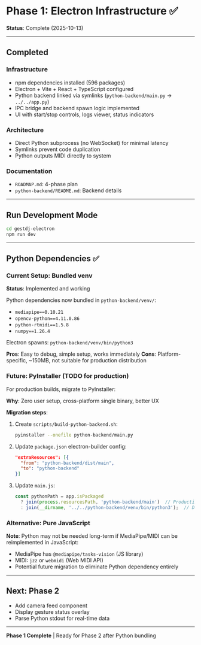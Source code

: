 # Phase 1: Electron Infrastructure ✅

**Status**: Complete (2025-10-13)

---

## Completed

### Infrastructure
- npm dependencies installed (596 packages)
- Electron + Vite + React + TypeScript configured
- Python backend linked via symlinks (`python-backend/main.py` → `../../app.py`)
- IPC bridge and backend spawn logic implemented
- UI with start/stop controls, logs viewer, status indicators

### Architecture
- Direct Python subprocess (no WebSocket) for minimal latency
- Symlinks prevent code duplication
- Python outputs MIDI directly to system

### Documentation
- `ROADMAP.md`: 4-phase plan
- `python-backend/README.md`: Backend details

---

## Run Development Mode

```bash
cd gestdj-electron
npm run dev
```

---

## Python Dependencies ✅

### Current Setup: Bundled venv
**Status**: Implemented and working

Python dependencies now bundled in `python-backend/venv/`:
- `mediapipe==0.10.21`
- `opencv-python==4.11.0.86`
- `python-rtmidi==1.5.8`
- `numpy==1.26.4`

Electron spawns: `python-backend/venv/bin/python3`

**Pros**: Easy to debug, simple setup, works immediately
**Cons**: Platform-specific, ~150MB, not suitable for production distribution

### Future: PyInstaller (TODO for production)
For production builds, migrate to PyInstaller:

**Why**: Zero user setup, cross-platform single binary, better UX

**Migration steps**:
1. Create `scripts/build-python-backend.sh`:
   ```bash
   pyinstaller --onefile python-backend/main.py
   ```
2. Update `package.json` electron-builder config:
   ```json
   "extraResources": [{
     "from": "python-backend/dist/main",
     "to": "python-backend"
   }]
   ```
3. Update `main.js`:
   ```javascript
   const pythonPath = app.isPackaged
     ? join(process.resourcesPath, 'python-backend/main')  // Production
     : join(__dirname, '../../python-backend/venv/bin/python3');  // Dev
   ```

### Alternative: Pure JavaScript
**Note**: Python may not be needed long-term if MediaPipe/MIDI can be reimplemented in JavaScript:
- MediaPipe has `@mediapipe/tasks-vision` (JS library)
- MIDI: `jzz` or `webmidi` (Web MIDI API)
- Potential future migration to eliminate Python dependency entirely

---

## Next: Phase 2

- Add camera feed component
- Display gesture status overlay
- Parse Python stdout for real-time data

---

**Phase 1 Complete** | Ready for Phase 2 after Python bundling
